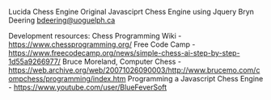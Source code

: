 Lucida Chess Engine
Original Javasciprt Chess Engine using Jquery
Bryn Deering
bdeering@uoguelph.ca

Development resources:
Chess Programming Wiki - https://www.chessprogramming.org/
Free Code Camp - https://www.freecodecamp.org/news/simple-chess-ai-step-by-step-1d55a9266977/
Bruce Moreland, Computer Chess - https://web.archive.org/web/20071026090003/http://www.brucemo.com/compchess/programming/index.htm
Programming a Javascript Chess Engine - https://www.youtube.com/user/BlueFeverSoft
